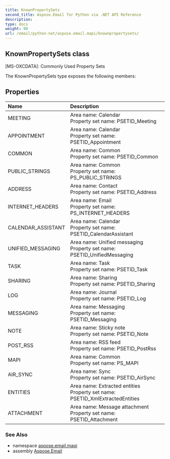 ```yaml
---
title: KnownPropertySets
second_title: Aspose.Email for Python via .NET API Reference
description: 
type: docs
weight: 90
url: /email/python-net/aspose.email.mapi/knownpropertysets/
---
```


## KnownPropertySets class

[MS-OXCDATA]: Commonly Used Property Sets

The KnownPropertySets type exposes the following members:
## Properties
| Name | Description |
| :- | :- |
|MEETING|Area name: Calendar <br/>            Property set name: PSETID_Meeting|
|APPOINTMENT|Area name: Calendar <br/>            Property set name: PSETID_Appointment|
|COMMON|Area name: Common <br/>            Property set name: PSETID_Common|
|PUBLIC_STRINGS|Area name: Common <br/>            Property set name: PS_PUBLIC_STRINGS|
|ADDRESS|Area name: Contact <br/>            Property set name: PSETID_Address|
|INTERNET_HEADERS|Area name: Email  <br/>            Property set name: PS_INTERNET_HEADERS|
|CALENDAR_ASSISTANT|Area name: Calendar<br/>            Property set name: PSETID_CalendarAssistant|
|UNIFIED_MESSAGING|Area name: Unified messaging <br/>            Property set name: PSETID_UnifiedMessaging|
|TASK|Area name: Task <br/>            Property set name: PSETID_Task|
|SHARING|Area name: Sharing <br/>            Property set name: PSETID_Sharing|
|LOG|Area name: Journal <br/>            Property set name: PSETID_Log|
|MESSAGING|Area name: Messaging <br/>            Property set name: PSETID_Messaging|
|NOTE|Area name: Sticky note <br/>            Property set name: PSETID_Note|
|POST_RSS|Area name: RSS feed <br/>            Property set name: PSETID_PostRss|
|MAPI|Area name: Common <br/>            Property set name: PS_MAPI|
|AIR_SYNC|Area name: Sync <br/>            Property set name: PSETID_AirSync|
|ENTITIES|Area name: Extracted entities <br/>            Property set name: PSETID_XmlExtractedEntities|
|ATTACHMENT|Area name: Message attachment<br/>            Property set name: PSETID_Attachment|

### See Also

* namespace [aspose.email.mapi](/email/python-net/aspose.email.mapi/)
* assembly [Aspose.Email](/slides/python-net/)

